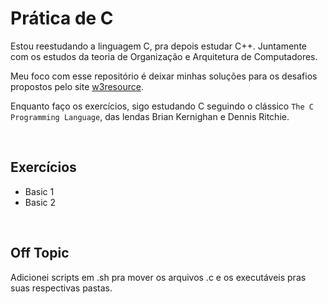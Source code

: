 # Prática de C
Estou reestudando a linguagem C, pra depois estudar C++. 
Juntamente com os estudos da teoria de Organização e 
Arquitetura de Computadores.

Meu foco com esse repositório é deixar minhas soluções 
para os desafios propostos pelo site 
[w3resource](https://www.w3resource.com/c-programming-exercises/basic-declarations-and-expressions/index.php#google_vignette).

Enquanto faço os exercícios, sigo estudando C seguindo 
o clássico `The C Programming Language`, das lendas 
Brian Kernighan e Dennis Ritchie.

<br>

## Exercícios
- Basic 1
- Basic 2

<br>

## Off Topic
Adicionei scripts em .sh pra mover os arquivos 
.c e os executáveis pras suas respectivas pastas.
